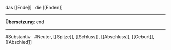 das [[Ende]]  
die [[Enden]]

---

**Übersetzung**: end

---

#Substantiv  
#Neuter, [[Spitze]], [[Schluss]], [[Abschluss]], [[Geburt]], [[Abschied]]